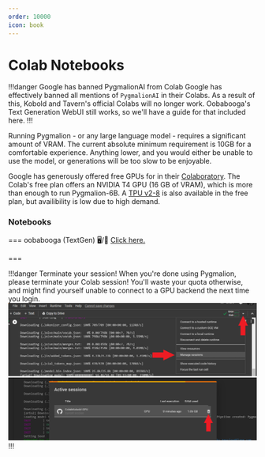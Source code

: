 ```yaml
---
order: 10000
icon: book
---
```


# Colab Notebooks

!!!danger Google has banned PygmalionAI from Colab
Google has effectively banned all mentions of `PygmalionAI` in their Colabs. As a result of this, Kobold and Tavern's official Colabs will no longer work. Oobabooga's Text Generation WebUI still works, so we'll have a guide for that included here.
!!!

Running Pygmalion - or any large language model - requires a significant amount of VRAM. The current absolute minimum requirement is 10GB for a comfortable experience. Anything lower, and you would either be unable to use the model, or generations will be too slow to be enjoyable. 

Google has generously offered free GPUs for in their [Colaboratory](https://colab.research.google.com). The Colab's free plan offers an NVIDIA T4 GPU (16 GB of VRAM), which is more than enough to run Pygmalion-6B. A [TPU v2-8](https://en.wikipedia.org/wiki/Tensor_Processing_Unit) is also available in the free plan, but availibility is low due to high demand.

### Notebooks

=== oobabooga (TextGen)
:desktop_computer:/:iphone: [Click here.](http://127.0.0.1:5005/google-colab/oobabooga) 

===

!!!danger Terminate your session!
When you're done using Pygmalion, please terminate your Colab session! You'll waste your quota otherwise, and might find yourself unable to connect to a GPU backend the next time you login.
![](/static/cloud1.png)
![](/static/cloud2.png)
!!!